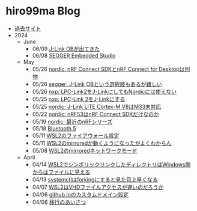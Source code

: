 # hiro99ma Blog

* [過去サイト](https://hiro99ma.blogspot.com/)
* 2024
  * June
    * 06/09 [J-Link OBが出てきた](2024/06/09/20240609-jlink.md)
    * 06/08 [SEGGER Embedded Studio](2024/06/20240608-ses.md)
  * May
    * 05/26 [nordic: nRF Connect SDKとnRF Connect for Desktopは別物](2024/05/20240526-sdk.md)
    * 05/26 [segger: J-Link OBという選択肢もあるが難しい](2024/05/20240526-nrf53dk.md)
    * 05/26 [nxp: LPC-Link2をJ-LinkにしてもNordicには使えない](2024/05/20240526-lpclink2.md)
    * 05/25 [nxp: LPC-Link 2をJ-Linkにする](2024/05/20240525-lpclink2.md)
    * 05/25 [nordic: J-Link LITE Cortex-M V8はM33未対応](2024/05/20240525-nrfconn.md)
    * 05/22 [nordic: nRF53はnRF Connect SDKだけなのか](2024/05/20240522-nrfconn.md)
    * 05/19 [nordic: 最近のnRFシリーズ](2024/05/20240519-nordic.md)
    * 05/18 [Bluetooth 5](2024/05/20240518-bl5.md)
    * 05/11 [WSL2のファイアウォール設定](2024/05/20240511-wsl2-firewall.md)
    * 05/11 [WSL2のmirroredが動くようになったがよくわからん](2024/05/20240511-wsl2.md)
    * 05/08 [WSL2のmirroredネットワークモード](2024/05/20240508-wsl2.md)
  * April
    * 04/14 [WSL2でシンボリックリンクしたディレクトリはWindows側からはファイルに見える](2024/04/20240414-wsl.md)
    * 04/13 [systemctlはforkingにすると見た目上早くなる](2024/04/20240413-systemd.md)
    * 04/07 [WSL2はVHDファイルアクセスが遅いのだろうか](2024/04/20240407-wsl.md)
    * 04/06 [github.ioのカスタムドメイン設定](2024/04/20240406-githubio.md)
    * 04/06 [移行のあいさつ](2024/04/20240406-greeting.md)
